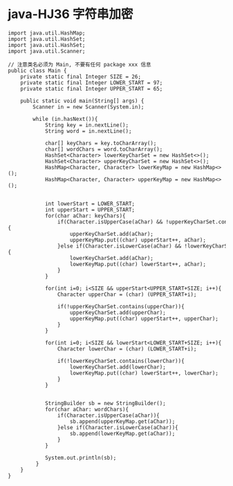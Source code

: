 # java-HJ36 字符串加密


    import java.util.HashMap;
    import java.util.HashSet;
    import java.util.HashSet;
    import java.util.Scanner;
    
    // 注意类名必须为 Main, 不要有任何 package xxx 信息
    public class Main {
        private static final Integer SIZE = 26;
        private static final Integer LOWER_START = 97;
        private static final Integer UPPER_START = 65;
    
        public static void main(String[] args) {
            Scanner in = new Scanner(System.in);
    
            while (in.hasNext()){
                String key = in.nextLine();
                String word = in.nextLine();
    
                char[] keyChars = key.toCharArray();
                char[] wordChars = word.toCharArray();
                HashSet<Character> lowerKeyCharSet = new HashSet<>();
                HashSet<Character> upperKeyCharSet = new HashSet<>();
                HashMap<Character, Character> lowerKeyMap = new HashMap<>();
                HashMap<Character, Character> upperKeyMap = new HashMap<>();
    
    
                int lowerStart = LOWER_START;
                int upperStart = UPPER_START;
                for(char aChar: keyChars){
                    if(Character.isUpperCase(aChar) && !upperKeyCharSet.contains(aChar)){
                        upperKeyCharSet.add(aChar);
                        upperKeyMap.put((char) upperStart++, aChar);
                    }else if(Character.isLowerCase(aChar) && !lowerKeyCharSet.contains(aChar)){
                        lowerKeyCharSet.add(aChar);
                        lowerKeyMap.put((char) lowerStart++, aChar);
                    }
                }
    
                for(int i=0; i<SIZE && upperStart<UPPER_START+SIZE; i++){
                    Character upperChar = (char) (UPPER_START+i);
    
                    if(!upperKeyCharSet.contains(upperChar)){
                        upperKeyCharSet.add(upperChar);
                        upperKeyMap.put((char) upperStart++, upperChar);
                    }
                }
    
                for(int i=0; i<SIZE && lowerStart<LOWER_START+SIZE; i++){
                    Character lowerChar = (char) (LOWER_START+i);
    
                    if(!lowerKeyCharSet.contains(lowerChar)){
                        lowerKeyCharSet.add(lowerChar);
                        lowerKeyMap.put((char) lowerStart++, lowerChar);
                    }
                }
    
    
                StringBuilder sb = new StringBuilder();
                for(char aChar: wordChars){
                    if(Character.isUpperCase(aChar)){
                        sb.append(upperKeyMap.get(aChar));
                    }else if(Character.isLowerCase(aChar)){
                        sb.append(lowerKeyMap.get(aChar));
                    }
                }
    
                System.out.println(sb);
             }
        }
    }

  

